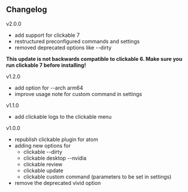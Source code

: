 ## Changelog
v2.0.0
- add support for clickable 7
- restructured preconfigured commands and settings
- removed deprecated options like --dirty

**This update is not backwards compatible to clickable 6. Make sure you run clickable 7 before installing!**


v1.2.0
- add option for --arch arm64
- improve usage note for custom command in settings

v1.1.0
- add clickable logs to the clickable menu

v1.0.0
- republish clickable plugin for atom
- adding new options for
  - clickable --dirty
  - clickable desktop --nvidia
  - clickable review
  - clickable update
  - clickable custom command (parameters to be set in settings)
- remove the deprecated vivid option
